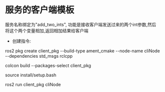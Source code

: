

# 服务的客户端模板

服务名称绑定为"add_two_ints", 功能是接收客户端发送过来的两个int参数,然后将这个两个变量相加,返回相加结果给客户端


- 创建指令:




ros2 pkg create client_pkg --build-type ament_cmake --node-name cliNode --dependencies std_msgs rclcpp



colcon build --packages-select client_pkg

source install/setup.bash


ros2 run client_pkg cliNode



